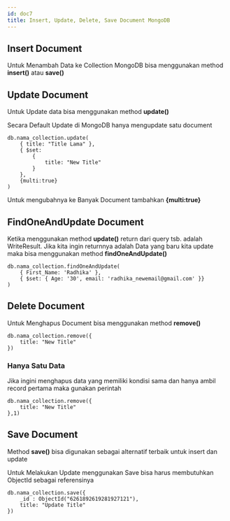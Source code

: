 ```yaml
---
id: doc7
title: Insert, Update, Delete, Save Document MongoDB
---
```


## Insert Document

Untuk Menambah Data ke Collection MongoDB bisa menggunakan method **insert()** atau **save()** 

## Update Document

Untuk Update data bisa menggunakan method **update()**

Secara Default Update di MongoDB hanya mengupdate satu document

```
db.nama_collection.update(
	{ title: "Title Lama" },
	{ $set: 
		{ 
			title: "New Title" 
		} 
	},
	{multi:true}
)
```
Untuk mengubahnya ke Banyak Document tambahkan **{multi:true}**

## FindOneAndUpdate Document

Ketika menggunakan method **update()** return dari query tsb. adalah WriteResult. Jika kita ingin returnnya adalah Data yang baru kita update maka bisa menggunakan method **findOneAndUpdate()** 

```
db.nama_collection.findOneAndUpdate(
	{ First_Name: 'Radhika' },
	{ $set: { Age: '30', email: 'radhika_newemail@gmail.com' }}
)
```



## Delete Document

Untuk Menghapus Document bisa menggunakan method **remove()**

```
db.nama_collection.remove({
	title: "New Title"
})
```

### Hanya Satu Data
Jika ingini menghapus data yang memiliki kondisi sama dan hanya ambil record pertama maka gunakan perintah

```
db.nama_collection.remove({
	title: "New Title"
},1)
```

## Save Document

Method **save()** bisa digunakan sebagai alternatif terbaik untuk insert dan update

Untuk Melakukan Update menggunakan Save bisa harus membutuhkan ObjectId sebagai referensinya

```
db.nama_collection.save({
	_id : ObjectId("6261892619281927121"),
	title: "Update Title"
})
```




